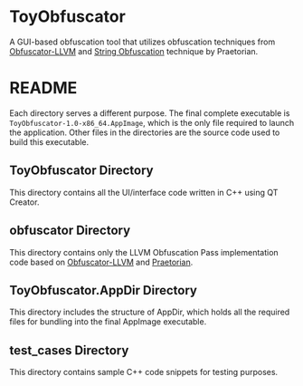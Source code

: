 # ToyObfuscator
A GUI-based obfuscation tool that utilizes obfuscation techniques from [Obfuscator-LLVM](https://github.com/obfuscator-llvm/obfuscator) and [String Obfuscation](https://www.praetorian.com/blog/extending-llvm-for-code-obfuscation-part-1/) technique by Praetorian.

# README
Each directory serves a different purpose. The final complete executable is `ToyObfuscator-1.0-x86_64.AppImage`, which is the only file required to launch the application. Other files in the directories are the source code used to build this executable.

## ToyObfuscator Directory
This directory contains all the UI/interface code written in C++ using QT Creator.

## obfuscator Directory
This directory contains only the LLVM Obfuscation Pass implementation code based on [Obfuscator-LLVM](https://github.com/obfuscator-llvm/obfuscator) and [Praetorian](https://www.praetorian.com/blog/exending-llvm-for-code-obfuscation-part-1/).

## ToyObfuscator.AppDir Directory
This directory includes the structure of AppDir, which holds all the required files for bundling into the final AppImage executable.

## test_cases Directory
This directory contains sample C++ code snippets for testing purposes.
